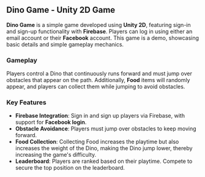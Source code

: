 ## Dino Game - Unity 2D Game

**Dino Game** is a simple game developed using **Unity 2D**, featuring sign-in and sign-up functionality with **Firebase**. Players can log in using either an email account or their **Facebook** account. This game is a demo, showcasing basic details and simple gameplay mechanics.

### Gameplay
Players control a Dino that continuously runs forward and must jump over obstacles that appear on the path. Additionally, **Food** items will randomly appear, and players can collect them while jumping to avoid obstacles.

### Key Features
- **Firebase Integration**: Sign in and sign up players via Firebase, with support for **Facebook login**.
- **Obstacle Avoidance**: Players must jump over obstacles to keep moving forward.
- **Food Collection**: Collecting Food increases the playtime but also increases the weight of the Dino, making the Dino jump lower, thereby increasing the game's difficulty.
- **Leaderboard**: Players are ranked based on their playtime. Compete to secure the top position on the leaderboard.

